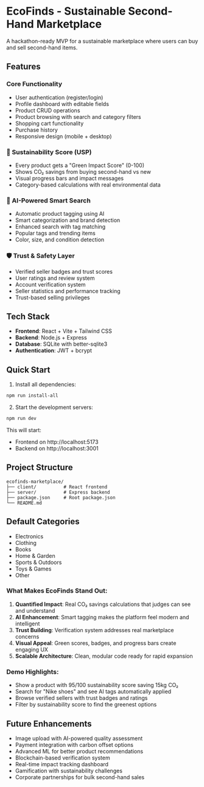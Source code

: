# EcoFinds - Sustainable Second-Hand Marketplace

A hackathon-ready MVP for a sustainable marketplace where users can buy and sell second-hand items.

## Features

### Core Functionality
- User authentication (register/login)
- Profile dashboard with editable fields
- Product CRUD operations
- Product browsing with search and category filters
- Shopping cart functionality
- Purchase history
- Responsive design (mobile + desktop)

### 🌱 Sustainability Score (USP)
- Every product gets a "Green Impact Score" (0-100)
- Shows CO₂ savings from buying second-hand vs new
- Visual progress bars and impact messages
- Category-based calculations with real environmental data

### 🤖 AI-Powered Smart Search
- Automatic product tagging using AI
- Smart categorization and brand detection
- Enhanced search with tag matching
- Popular tags and trending items
- Color, size, and condition detection

### 🛡️ Trust & Safety Layer
- Verified seller badges and trust scores
- User ratings and review system
- Account verification system
- Seller statistics and performance tracking
- Trust-based selling privileges

## Tech Stack

- **Frontend**: React + Vite + Tailwind CSS
- **Backend**: Node.js + Express
- **Database**: SQLite with better-sqlite3
- **Authentication**: JWT + bcrypt

## Quick Start

1. Install all dependencies:

```bash
npm run install-all
```

2. Start the development servers:

```bash
npm run dev
```

This will start:

- Frontend on http://localhost:5173
- Backend on http://localhost:3001

## Project Structure

```
ecofinds-marketplace/
├── client/          # React frontend
├── server/          # Express backend
├── package.json     # Root package.json
└── README.md
```

## Default Categories

- Electronics
- Clothing
- Books
- Home & Garden
- Sports & Outdoors
- Toys & Games
- Other

### What Makes EcoFinds Stand Out:

1. **Quantified Impact**: Real CO₂ savings calculations that judges can see and understand
2. **AI Enhancement**: Smart tagging makes the platform feel modern and intelligent  
3. **Trust Building**: Verification system addresses real marketplace concerns
4. **Visual Appeal**: Green scores, badges, and progress bars create engaging UX
5. **Scalable Architecture**: Clean, modular code ready for rapid expansion

### Demo Highlights:
- Show a product with 95/100 sustainability score saving 15kg CO₂
- Search for "Nike shoes" and see AI tags automatically applied
- Browse verified sellers with trust badges and ratings
- Filter by sustainability score to find the greenest options

## Future Enhancements

- Image upload with AI-powered quality assessment
- Payment integration with carbon offset options
- Advanced ML for better product recommendations
- Blockchain-based verification system
- Real-time impact tracking dashboard
- Gamification with sustainability challenges
- Corporate partnerships for bulk second-hand sales
